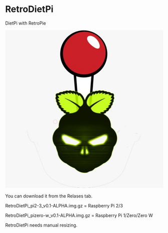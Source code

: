 # RetroDietPi
DietPi with RetroPie


![Screenshot](screenshot.jpeg)

You can download it from the Relases tab.


RetroDietPi_pi2-3_v0.1-ALPHA.img.gz = Raspberry Pi 2/3


RetroDietPi_pizero-w_v0.1-ALPHA.img.gz = Raspberry Pi 1/Zero/Zero W


RetroDietPi needs manual resizing.
